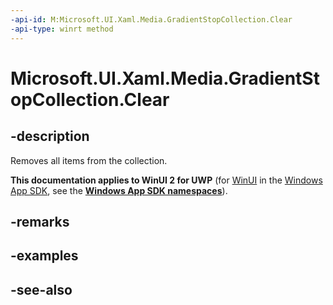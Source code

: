 ```yaml
---
-api-id: M:Microsoft.UI.Xaml.Media.GradientStopCollection.Clear
-api-type: winrt method
---
```


<!-- Method syntax
public void Clear()
-->

# Microsoft.UI.Xaml.Media.GradientStopCollection.Clear

## -description
Removes all items from the collection.

**This documentation applies to WinUI 2 for UWP** (for [WinUI](/windows/apps/winui/winui3/) in the [Windows App SDK](/windows/apps/windows-app-sdk/), see the **[Windows App SDK namespaces](/windows/windows-app-sdk/api/winrt/)**).

## -remarks


## -examples

## -see-also
